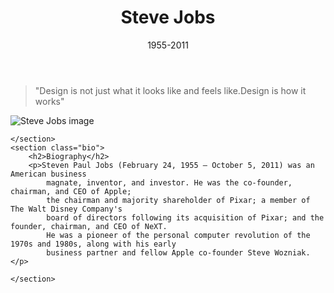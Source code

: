 <!DOCTYPE html>
<html lang="en">
<head>
    <meta charset="UTF-8">
    <meta name="viewport" content="width=device-width, initial-scale=1.0">
    <title>Tribute page</title>
    <link rel="stylesheet" href="style.css">
</head>
<body>
    <header class="header">
        <h1 class="title">Steve Jobs</h1>
        <p class="description">1955-2011</p>
    </header>
    <section class="tribute">
        <blockquote>
            "Design is not just what it looks like and feels like.Design is how it works"
        </blockquote>
        <img src="https://image.cnbcfm.com/api/v1/image/44795977-steve-jobs-passed-away-remembering-cnbs-cover1.jpg?v=1349480155&w=740&h=416&ffmt=webp&vtcrop=y" 
        alt="Steve Jobs image">

    </section>
    <section class="bio">
        <h2>Biography</h2>
        <p>Steven Paul Jobs (February 24, 1955 – October 5, 2011) was an American business 
            magnate, inventor, and investor. He was the co-founder, chairman, and CEO of Apple; 
            the chairman and majority shareholder of Pixar; a member of The Walt Disney Company's 
            board of directors following its acquisition of Pixar; and the founder, chairman, and CEO of NeXT. 
            He was a pioneer of the personal computer revolution of the 1970s and 1980s, along with his early 
            business partner and fellow Apple co-founder Steve Wozniak. </p>
            
    </section>
</body>
</html>
